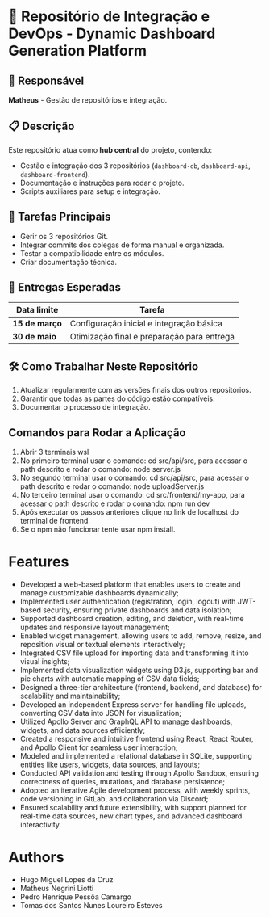 # 🔧 Repositório de Integração e DevOps - Dynamic Dashboard Generation Platform

## 📌 Responsável
**Matheus** - Gestão de repositórios e integração.

## 📋 Descrição
Este repositório atua como **hub central** do projeto, contendo:
- Gestão e integração dos 3 repositórios (`dashboard-db`, `dashboard-api`, `dashboard-frontend`).
- Documentação e instruções para rodar o projeto.
- Scripts auxiliares para setup e integração.

## 📝 Tarefas Principais
- Gerir os 3 repositórios Git.
- Integrar commits dos colegas de forma manual e organizada.
- Testar a compatibilidade entre os módulos.
- Criar documentação técnica.

## 📆 Entregas Esperadas
| Data limite  | Tarefa  |
|-------------|--------|
| **15 de março**  | Configuração inicial e integração básica |
| **30 de maio**  | Otimização final e preparação para entrega |

## 🛠️ Como Trabalhar Neste Repositório
1. Atualizar regularmente com as versões finais dos outros repositórios.
2. Garantir que todas as partes do código estão compatíveis.
3. Documentar o processo de integração.

## Comandos para Rodar a Aplicação

1. Abrir 3 terminais wsl
2. No primeiro terminal usar o comando: cd src/api/src, para acessar o path descrito e rodar o comando: node server.js
3. No segundo terminal usar o comando: cd src/api/src, para acessar o path descrito e rodar o comando: node uploadServer.js
4. No terceiro terminal usar o comando: cd src/frontend/my-app, para acessar o path descrito e rodar o comando: npm run dev
5. Após executar os passos anteriores clique no link de localhost do terminal de frontend.
6. Se o npm não funcionar tente usar npm install.

# Features

- Developed a web-based platform that enables users to create and manage customizable dashboards dynamically;
- Implemented user authentication (registration, login, logout) with JWT-based security, ensuring private dashboards and data isolation;
- Supported dashboard creation, editing, and deletion, with real-time updates and responsive layout management;
- Enabled widget management, allowing users to add, remove, resize, and reposition visual or textual elements interactively;
- Integrated CSV file upload for importing data and transforming it into visual insights;
- Implemented data visualization widgets using D3.js, supporting bar and pie charts with automatic mapping of CSV data fields;
- Designed a three-tier architecture (frontend, backend, and database) for scalability and maintainability;
- Developed an independent Express server for handling file uploads, converting CSV data into JSON for visualization;
- Utilized Apollo Server and GraphQL API to manage dashboards, widgets, and data sources efficiently;
- Created a responsive and intuitive frontend using React, React Router, and Apollo Client for seamless user interaction;
- Modeled and implemented a relational database in SQLite, supporting entities like users, widgets, data sources, and layouts;
- Conducted API validation and testing through Apollo Sandbox, ensuring correctness of queries, mutations, and database persistence;
- Adopted an iterative Agile development process, with weekly sprints, code versioning in GitLab, and collaboration via Discord;
- Ensured scalability and future extensibility, with support planned for real-time data sources, new chart types, and advanced dashboard interactivity.

# Authors

- Hugo Miguel Lopes da Cruz
- Matheus Negrini Liotti
- Pedro Henrique Pessôa Camargo
- Tomas dos Santos Nunes Loureiro Esteves
